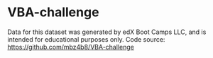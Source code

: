 # VBA-challenge
Data for this dataset was generated by edX Boot Camps LLC, and is intended for educational purposes only.
Code source: https://github.com/mbz4b8/VBA-challenge

